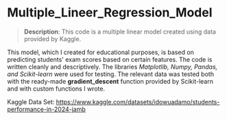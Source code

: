 # Multiple_Lineer_Regression_Model
> **Description**: This code is a multiple linear model created using data provided by Kaggle.
> 
This model, which I created for educational purposes, is based on predicting students' exam scores based on certain features. The code is written cleanly and descriptively. The libraries *Matplotlib, Numpy, Pandas, and Scikit-learn* were used for testing. The relevant data was tested both with the ready-made **gradient_descent** function provided by Scikit-learn and with custom functions I wrote.

Kaggle Data Set: https://www.kaggle.com/datasets/idowuadamo/students-performance-in-2024-jamb
